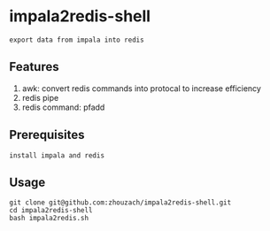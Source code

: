 impala2redis-shell
=================
    export data from impala into redis

Features
--------
   1.   awk: convert redis commands into protocal to increase efficiency
   2.   redis pipe
   3.   redis command: pfadd

Prerequisites
------------
    install impala and redis

Usage
-----
    git clone git@github.com:zhouzach/impala2redis-shell.git
    cd impala2redis-shell
    bash impala2redis.sh
